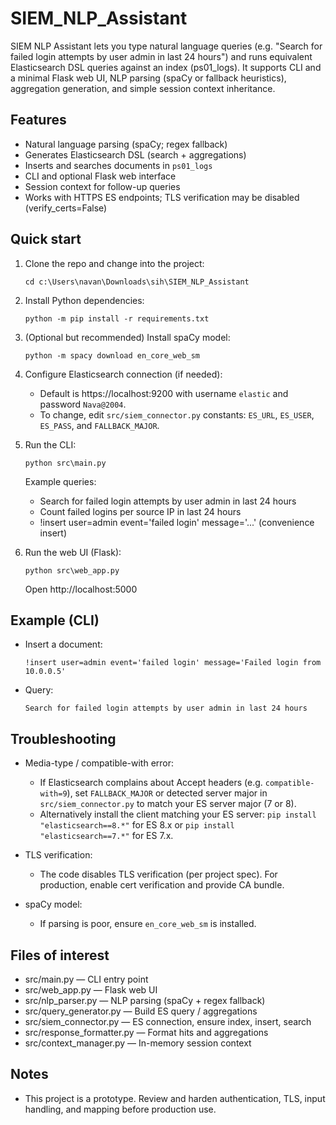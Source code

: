 # SIEM_NLP_Assistant

SIEM NLP Assistant lets you type natural language queries (e.g. "Search for failed login attempts by user admin in last 24 hours") and runs equivalent Elasticsearch DSL queries against an index (ps01_logs). It supports CLI and a minimal Flask web UI, NLP parsing (spaCy or fallback heuristics), aggregation generation, and simple session context inheritance.

## Features

- Natural language parsing (spaCy; regex fallback)
- Generates Elasticsearch DSL (search + aggregations)
- Inserts and searches documents in `ps01_logs`
- CLI and optional Flask web interface
- Session context for follow-up queries
- Works with HTTPS ES endpoints; TLS verification may be disabled (verify_certs=False)

## Quick start

1. Clone the repo and change into the project:

   ```
   cd c:\Users\navan\Downloads\sih\SIEM_NLP_Assistant
   ```

2. Install Python dependencies:

   ```
   python -m pip install -r requirements.txt
   ```

3. (Optional but recommended) Install spaCy model:

   ```
   python -m spacy download en_core_web_sm
   ```

4. Configure Elasticsearch connection (if needed):

   - Default is https://localhost:9200 with username `elastic` and password `Nava@2004`.
   - To change, edit `src/siem_connector.py` constants: `ES_URL`, `ES_USER`, `ES_PASS`, and `FALLBACK_MAJOR`.

5. Run the CLI:

   ```
   python src\main.py
   ```

   Example queries:

   - Search for failed login attempts by user admin in last 24 hours
   - Count failed logins per source IP in last 24 hours
   - !insert user=admin event='failed login' message='...' (convenience insert)

6. Run the web UI (Flask):
   ```
   python src\web_app.py
   ```
   Open http://localhost:5000

## Example (CLI)

- Insert a document:
  ```
  !insert user=admin event='failed login' message='Failed login from 10.0.0.5'
  ```
- Query:
  ```
  Search for failed login attempts by user admin in last 24 hours
  ```

## Troubleshooting

- Media-type / compatible-with error:

  - If Elasticsearch complains about Accept headers (e.g. `compatible-with=9`), set `FALLBACK_MAJOR` or detected server major in `src/siem_connector.py` to match your ES server major (7 or 8).
  - Alternatively install the client matching your ES server: `pip install "elasticsearch==8.*"` for ES 8.x or `pip install "elasticsearch==7.*"` for ES 7.x.

- TLS verification:

  - The code disables TLS verification (per project spec). For production, enable cert verification and provide CA bundle.

- spaCy model:
  - If parsing is poor, ensure `en_core_web_sm` is installed.

## Files of interest

- src/main.py — CLI entry point
- src/web_app.py — Flask web UI
- src/nlp_parser.py — NLP parsing (spaCy + regex fallback)
- src/query_generator.py — Build ES query / aggregations
- src/siem_connector.py — ES connection, ensure index, insert, search
- src/response_formatter.py — Format hits and aggregations
- src/context_manager.py — In-memory session context

## Notes

- This project is a prototype. Review and harden authentication, TLS, input handling, and mapping before production use.
